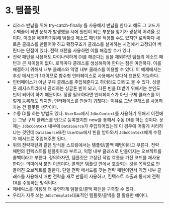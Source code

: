# 3. 템플릿

* 리소스 반납을 위해 try-catch-finally 를 사용해서 반납을 한다고 해도 그 코드가 수백줄이 되면 문제가 발생했을 시에 원인이 되는 부분을 찾기가 굉장히 어려울 것이다. 이것을 해결하기위해 템플릿 메소드 패턴을 적용할 수도 있지만 로직마다 새로운 클래스를 만들어야 하고 확장구조가 클래스를 설계하는 시점에서 고정되어 버린다는 단점이 있다. 전략 패턴을 사용하면 이를 해결할 수가 있다.
* 전략 패턴을 사용해도 다이나믹하게 DI를 해준다는 점을 제외하면 템플리 메소드 패턴과 큰 차이점이 없다. 로직마다 클래스를 생성해줘야 한다는 점은 여전하다. 이를 해결하기 위해서 내부 클래스와 익명 내부 클래스를 이용할 수 있다. 이 예제에서는 추상 메서드가 1개이므로 함수형 인터페이스로 사용해서 람다식 표현도 가능하다.
* 인터페이스가 아닌 구체 클래스를 주입해준다고 하더라도 DI라고 볼 수 있다. 싱글톤 레지스트리에서 관리하는 싱글톤 빈이 되고, 다른 빈을 DI받기 위해서는 본인도 빈이 되어야 하기 때문이다. 정말 필요하다면 인터페이스가 아닌 구체 클래스를 이렇게 등록해도 되지만, 인터페이스를 만들기 귀찮다는 이유로 그냥 클래스를 사용하자는 건 잘못된 생각이다.
* 수동 DI를 하는 방법도 있다. ``UserDao``에서 ``JdbcContext``를 사용하기 위해서 이전에는 그냥 구체 클래스를 빈으로 등록했지만 new를 통해서 수동 DI를 하는 것이다. 문제는 ``JdbcContext`` 내부에 ``DataSource``가 주입되어있는데 이 경우에 어떻게 처리하냐는 것인데 ``DataSource``또한 ``UserDao``에서 빈을 받아와서 ``JdbcContext``에게 수정자 메서드로 주입해주면 된다.
* 위의 전략패턴과 같은 방식을 스프링에서는 템플릿/콜백 패턴이라고 부른다. 전략 패턴의 컨텍스트를 템플릿이라 부르고, 익명 내부 클래스로 만들어지는 오브젝트를 콜백이라고 부른다. 정의하자면, 템플릿은 고정된 작업 흐름을 가진 코드를 재사용한다는 의미에서 붙인 이름이다. 콜백은 템플릿 안에서 호출되는 것을 목적으로 만들어진 오브젝트를 말한다. 단일 전략 메서드를 갖는 전략 패턴이면서 익명 내부 클래스를 사용해서 매번 전략을 새로 만들어 사용하고, 컨텍스트 호출과 동시에 전략 DI를 수행하는 방식이다.
* 제네릭스를 이용해 더 유연하게 템플릿/콜백 패턴을 구축할 수 있다.
* 우리가 자주 쓰는 ``JdbcTemplate``대표적인 템플릿/콜백을 잘 활용한 예이다.

***

